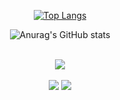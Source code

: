 

<div id="header" align="center" display="flex" flex-direction="row">
  
[![Top Langs](https://github-readme-stats.vercel.app/api/top-langs/?username=vihari2&layout=normal&langs_count=10&theme=tokyonight&count_private=true&hide_progress=true)](https://github.com/anuraghazra/github-readme-stats)

![Anurag's GitHub stats](https://github-readme-stats.vercel.app/api?username=vihari2&show_icons=true&theme=tokyonight&count_private=true)
</div>
<br>




<div align="center">
  <img src="https://github-readme-streak-stats.herokuapp.com/?user=vihari2"/>
 

   
  
  
  
</div>
</div>
<br>
<div align="center">
     <a href="https://www.linkedin.com/in/vih-freitasm/" target="_blank"><img src="https://img.shields.io/badge/-LinkedIn-%230077B5?style=for-the-badge&logo=linkedin&logoColor=white" target="_blank"></a> 
  <a href="https://gitlab.com/freitasvitoria712" target="_blank"><img src="https://img.shields.io/badge/GitLab-330F63?style=for-the-badge&logo=gitlab&logoColor=white" target="_blank"></a> 
 

   
</div>



